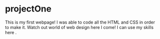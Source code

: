 # projectOne
 
This is my first webpage! I was able to code all the HTML and CSS in order to make it. Watch out world of web design here I come! I can use my skills here .
